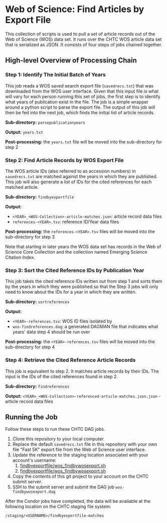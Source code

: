 # Web of Science: Find Articles by Export File

This collection of scripts is used to pull a set of article records out of the Web of Science (WOS) data set. It runs over the CHTC WOS article data set that is serialized as JSON. It consists of four steps of jobs chained together.

## High-level Overview of Processing Chain

### Step 1: Identify The Initial Batch of Years

This job reads a WOS saved search export file (`savedrecs.txt`) that was downloaded from the WOS user interface. Given that this input file is what will vary for each person running this set of jobs, the first step is to identify what years of publication exist in the file. The job is a simple wrapper around a python script to parse the export file. The output of this job will then be fed into the next job, which finds the initial list of article records.

**Sub-directory:** `parsepublicationyears`

**Output:** `years.txt`

**Post-processing:** the `years.txt` file will be moved into the sub-directory for step 2

### Step 2: Find Article Records by WOS Export File

The WOS article IDs (also referred to as accession numbers) in `savedrecs.txt` are matched against the years in which they are published. This job will also generate a list of IDs for the cited references for each matched article.

**Sub-directory:** `findbyexportfile`

**Output:**

* `<YEAR>_<WOS-Collection>-article-matches.json`: article record data files
* `references-<YEAR>.tsv`: reference ID/Year data files

**Post-processing:** the `references-<YEAR>.tsv` files will be moved into the sub-directory for step 3

Note that starting in later years the WOS data set has records in the Web of Science Core Collection and the collection named Emerging Science Citation Index.

### Step 3: Sort the Cited Reference IDs by Publication Year

This job takes the cited reference IDs written out from step 1 and sorts them by the years in which they were published so that the Step 3 jobs will only need to know about the IDs for a year in which they are written.

**Sub-directory:** `sortreferences`

**Output:**

* `<YEAR>-references.tsv`: WOS ID files isolated by <YEAR>
* `wos-findreferences.dag`: a generated DAGMAN file that indicates what years' data step 4 should be run over

**Post-processing:** the `<YEAR>-references.tsv` files will be moved into the sub-directory for step 4

### Step 4: Retrieve the Cited Reference Article Records

This job is equivalent to step 2. It matches article records by their IDs. The input is the IDs of the cited references found in step 2.

**Sub-directory:** `findreferences`

**Output:** `<YEAR>_<WOS-Collection>-referenced-article-matches.json.json` - article record data files

## Running the Job

Follow these steps to run these CHTC DAG jobs.

1. Clone this repository to your local computer.
1. Replace the default `savedrecs.txt` file in this repository with your own file "Fast 5K" export file from the Web of Science user interface.
1. Update the reference to the staging location associated with your account's username:
   1. [findbyexportfile/wos_findbywosexport.sh](findbyexportfile/wos_findbywosexport.sh#L26)
   1. [findbyexportfile/wos_findbywosexport.sh](findbyexportfile/wos_findbywosexport.sh#L26)
1. Copy the contents of this git project to your account on the CHTC submit server.
1. SSH to the submit server and submit the DAG job `wos-findbywosexport.dag`

After the Condor jobs have completed, the data will be available at the following location on the CHTC staging file system:

```
/staging/<USERNAME>/findbyexportfile-matches
```
